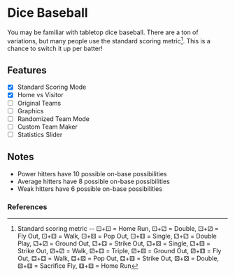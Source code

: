 # Dice Baseball
You may be familiar with tabletop dice baseball. There are a ton of variations, but many people use the standard scoring metric[^1]. This is a chance to switch it up per batter!

## Features
- [x] Standard Scoring Mode
- [x] Home vs Visitor
- [ ] Original Teams
- [ ] Graphics
- [ ] Randomized Team Mode
- [ ] Custom Team Maker
- [ ] Statistics Slider

## Notes
- Power hitters have 10 possible on-base possibilities
- Average hitters have 8 possible on-base possibilities
- Weak hitters have 6 possible on-base possibilities

### References
[^1]: Standard scoring metric --
⚀+⚀ = Home Run, ⚀+⚁ = Double, ⚀+⚂ = Fly Out, ⚀+⚃ = Walk, ⚀+⚄ = Pop Out, ⚀+⚅ = Single, ⚁+⚁ = Double Play, ⚁+⚂ = Ground Out, ⚁+⚃ = Strike Out, ⚁+⚄ = Single, ⚁+⚅ = Strike Out, ⚂+⚂ = Walk, ⚂+⚃ = Triple, ⚂+⚄ = Ground Out, ⚂+⚅ = Fly Out, ⚃+⚃ = Walk, ⚃+⚄ = Pop Out, ⚃+⚅ = Strike Out, ⚄+⚄ = Double, ⚄+⚅ = Sacrifice Fly, ⚅+⚅ = Home Run
